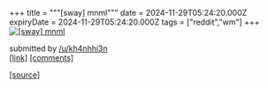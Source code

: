 +++
title = """[sway] mnml"""
date = 2024-11-29T05:24:20.000Z
expiryDate = 2024-11-29T05:24:20.000Z
tags = ["reddit","wm"]
+++
[![[sway] mnml](https://preview.redd.it/gnqjxnr10s3e1.png?width=640&crop=smart&auto=webp&s=99ff9e8ed892437b8d33eec1a583e41ac2ccd13e "[sway] mnml")](https://www.reddit.com/r/unixporn/comments/1h2ekmq/sway_mnml/)

submitted by [/u/kh4nhhi3n](https://www.reddit.com/user/kh4nhhi3n)  
[\[link\]](https://i.redd.it/gnqjxnr10s3e1.png) [\[comments\]](https://www.reddit.com/r/unixporn/comments/1h2ekmq/sway_mnml/)

[[source]](https://www.reddit.com/r/unixporn/comments/1h2ekmq/sway_mnml/)
